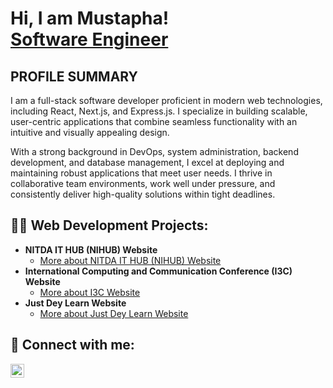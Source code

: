 <h1>Hi, I am Mustapha! <br/><a href="">Software Engineer</a></h1>

<h2>PROFILE SUMMARY</h2>
<p >I am a full-stack software developer proficient in modern web technologies, including 
React, Next.js, and Express.js. I specialize in building scalable, user-centric applications 
that combine seamless functionality with an intuitive and visually appealing design. 

  
With a strong background in DevOps, system administration, backend development, and 
database management, I excel at deploying and maintaining robust applications that meet 
user needs. I thrive in collaborative team environments, work well under pressure, and 
consistently deliver high-quality solutions within tight deadlines. 
</p>
<h2>👨‍💻 Web Development Projects:</h2>

- <b>NITDA IT HUB (NIHUB)  Website</b>
  - [More about NITDA IT HUB (NIHUB)  Website](https://github.com/MaivaSoftwares/NIHUB/blob/main/README.md)
- <b>International Computing and Communication Conference (I3C) Website</b>
  - [More about I3C Website](https://github.com/MaivaSoftwares/IC3/blob/main/README.md) 
- <b>Just Dey Learn Website</b>
  - [More about Just Dey Learn Website](https://github.com/MaivaSoftwares/JUSTDEYLEARN/blob/main/README.md)

<h2> 🤳 Connect with me:</h2>


[<img align="left" alt="JoshMadakor | LinkedIn" width="22px" src="https://cdn.jsdelivr.net/npm/simple-icons@v3/icons/linkedin.svg" />][linkedin]


[linkedin]: https://www.linkedin.com/in/mustapha-dauda-05370822a/

<!--

Here are some ideas to get you started:

- 🔭 I’m currently working on ...
- 🌱 I’m currently learning ...
- 👯 I’m looking to collaborate on ...
- 🤔 I’m looking for help with ...
- 💬 Ask me about ...
- 📫 How to reach me: ...
- 😄 Pronouns: ...
- ⚡ Fun fact: ...
-->
